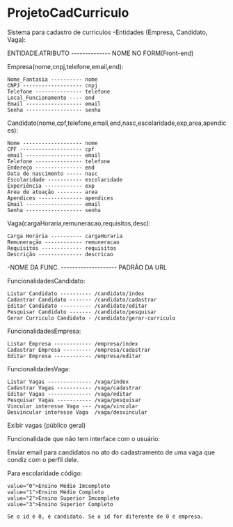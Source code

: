 ProjetoCadCurriculo
===================

Sistema para cadastro de curriculos
-Entidades (Empresa, Candidato, Vaga):
	
ENTIDADE.ATRIBUTO -------------- NOME NO FORM(Front-end)

Empresa(nome,cnpj,telefone,email,end):

	Nome_Fantasia ---------- nome
	CNPJ ------------------- cnpj
	Telefone --------------- telefone
	Local_Funcionamento ---- end
	Email ------------------ email
	Senha ------------------ senha

Candidato(nome,cpf,telefone,email,end,nasc,escolaridade,exp,area,apendices):

	Nome ------------------- nome
	CPF -------------------- cpf
	email ------------------ email
	Telefone --------------- telefone
	Endereço --------------- end
	Data de nascimento ----- nasc
	Escolaridade ----------- escolaridade
	Experiência ------------ exp
	Área de atuação -------- area
	Apendices -------------- apendices
	Email ------------------ email
	Senha ------------------ senha

Vaga(cargaHoraria,remuneracao,requisitos,desc):

	Carga Horária ---------- cargaHoraria
	Remuneração ------------ remuneracao
	Requisitos ------------- requisitos
	Descrição -------------- descricao


-NOME DA FUNC. -------------------- PADRÃO DA URL



FuncionalidadesCandidato:		

	Listar Candidato ---------- /candidato/index
	Cadastrar Candidato ------- /candidato/cadastrar
	Editar Candidato ---------- /candidato/editar
	Pesquisar Candidato ------- /candidato/pesquisar
	Gerar Curriculo Candidato - /candidato/gerar-curriculo

FuncionalidadesEmpresa:

	Listar Empresa ------------ /empresa/index
	Cadastrar Empresa --------- /empresa/cadastrar
	Editar Empresa ------------ /empresa/editar

FuncionalidadesVaga:

	Listar Vagas -------------- /vaga/index
	Cadastrar Vagas ----------- /vaga/cadastrar
	Editar Vagas -------------- /vaga/editar
	Pesquisar Vagas ----------- /vaga/pesquisar
	Vincular interesse Vaga --- /vaga/vincular   
	Desvincular interesse Vaga  /vaga/desvincular

Exibir vagas (público geral)

Funcionalidade que não tem interface com o usuário:

Enviar email para candidatos no ato do cadastramento de uma vaga que condiz com o perfil dele.

Para escolaridade código:

	value="0">Ensino Médio Imcompleto
    value="1">Ensino Médio Completo
    value="2">Ensino Superior Imcompleto
    value="3">Ensino Superior Completo

    Se o id é 0, é candidato. Se o id for diferente de 0 é empresa.

    